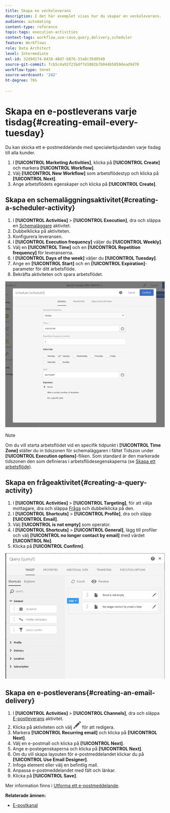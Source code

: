 ```yaml
---
title: Skapa en veckoleverans
description: I det här exemplet visas hur du skapar en veckoleverans.
audience: automating
content-type: reference
topic-tags: execution-activities
context-tags: workflow,use-case,query,delivery,scheduler
feature: Workflows
role: Data Architect
level: Intermediate
exl-id: 32d9d174-8438-48d7-b876-33a0c35d9549
source-git-commit: fcb5c4a92f23bdffd1082b7b044b5859dead9d70
workflow-type: tm+mt
source-wordcount: '242'
ht-degree: 76%

---
```


# Skapa en e-postleverans varje tisdag{#creating-email-every-tuesday}

Du kan skicka ett e-postmeddelande med specialerbjudanden varje tisdag till alla kunder.

1. I **[!UICONTROL Marketing Activities]**, klicka på **[!UICONTROL Create]** och markera **[!UICONTROL Workflow]**.
1. Välj **[!UICONTROL New Workflow]** som arbetsflödestyp och klicka på **[!UICONTROL Next]**.
1. Ange arbetsflödets egenskaper och klicka på **[!UICONTROL Create]**.

## Skapa en schemaläggningsaktivitet{#creating-a-scheduler-activity}

1. I **[!UICONTROL Activities]** > **[!UICONTROL Execution]**, dra och släppa en [Schemaläggare](../../automating/using/scheduler.md) aktivitet.
1. Dubbelklicka på aktiviteten.
1. Konfigurera leveransen.
1. I **[!UICONTROL Execution frequency]** väljer du **[!UICONTROL Weekly]**.
1. Välj en **[!UICONTROL Time]** och en **[!UICONTROL Repetition frequency]** för leveranserna.
1. I **[!UICONTROL Days of the week]** väljer du **[!UICONTROL Tuesday]**.
1. Ange en **[!UICONTROL Start]** och en **[!UICONTROL Expiration]**-parameter för ditt arbetsflöde.
1. Bekräfta aktiviteten och spara arbetsflödet.

![](assets/scheduler_properties.png)

>[!NOTE]
>
>Om du vill starta arbetsflödet vid en specifik tidpunkt i **[!UICONTROL Time Zone]** ställer du in tidszonen för schemaläggaren i fältet Tidszon under **[!UICONTROL Execution options]**-fliken. Som standard är den markerade tidszonen den som definieras i arbetsflödesegenskaperna (se [Skapa ett arbetsflöde](../../automating/using/building-a-workflow.md)).

## Skapa en frågeaktivitet{#creating-a-query-activity}

1. I **[!UICONTROL Activities]** > **[!UICONTROL Targeting]**, för att välja mottagare, dra och släppa [Fråga](../../automating/using/query.md) och dubbelklicka på den.
1. I **[!UICONTROL Shortcuts]** > **[!UICONTROL Profile]**, dra och släpp **[!UICONTROL Email]**.
1. Välj **[!UICONTROL is not empty]** som operator.
1. I **[!UICONTROL Shortcuts]** > **[!UICONTROL General]**, lägg till profiler och välj **[!UICONTROL no longer contact by email]** med värdet **[!UICONTROL No]**.
1. Klicka på **[!UICONTROL Confirm]**.

![](assets/wf-complement-query.png)

## Skapa en e-postleverans{#creating-an-email-delivery}

1. I **[!UICONTROL Activities]** > **[!UICONTROL Channels]**, dra och släppa [E-postleverans](../../automating/using/email-delivery.md) aktivitet.
1. Klicka på aktiviteten och välj ![](assets/edit_darkgrey-24px.png) för att redigera.
1. Markera **[!UICONTROL Recurring email]** och klicka på **[!UICONTROL Next]**.
1. Välj en e-postmall och klicka på **[!UICONTROL Next]**.
1. Ange e-postegenskaperna och klicka på **[!UICONTROL Next]**.
1. Om du vill skapa layouten för e-postmeddelandet klickar du på **[!UICONTROL Use Email Designer]**.
1. Infoga element eller välj en befintlig mall.
1. Anpassa e-postmeddelandet med fält och länkar.
1. Klicka på **[!UICONTROL Save]**.

Mer information finns i [Utforma ett e-postmeddelande](../../designing/using/designing-from-scratch.md#designing-an-email-content-from-scratch).

**Relaterade ämnen:**

* [E-postkanal](../../channels/using/creating-an-email.md)
